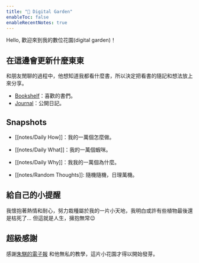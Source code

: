 ```yaml
---
title: "🌵 Digital Garden"
enableToc: false
enableRecentNotes: true
---
```


Hello, 歡迎來到我的數位花園(digital garden)！


## 在這邊會更新什麼東東

和朋友閒聊的過程中，他想知道我都看什麼書，所以決定把看書的隨記和想法放上來分享。

- [Bookshelf](notes/Bookshelf.md)：喜歡的書們。
- [Journal](notes/Journal.md)：公開日記。


## Snapshots

- [[notes/Daily How]]：我的一萬個怎麼做。
- [[notes/Daily What]]：我的一萬個蝦咪。
- [[notes/Daily Why]]：我我的一萬個為什麼。

- [[notes/Random Thoughts]]: 隨機隨機，日理萬機。


## 給自己的小提醒

我懷抱著熱情和耐心，努力栽種屬於我的一片小天地，我明白或許有些植物最後還是枯死了...
但這就是人生，擁抱無常😉

## 超級感謝

感謝[朱騏的電子報](https://henrychu.substack.com/p/no94-7) 和他無私的教學，這片小花園才得以開始發芽。
